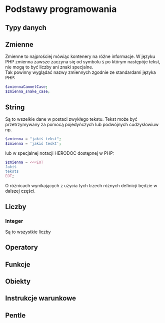 # Podstawy programowania

## Typy danych

## Zmienne

Zmienne to najprościej mówiąc kontenery na różne informacje. W języku PHP zmienna
zawsze zaczyna się od symbolu `$` po którym następóje tekst, nie mogą to być liczby
ani znaki specjalne.  
Tak powinny wyglądać nazwy zmiennych zgodnie ze standardami języka PHP:

```php
$zmiennaCammelCase;
$zmienna_snake_case;
```

## String

Są to wszelkie dane w postaci zwykłego tekstu. Tekst może być przetrzymywany za
pomocą pojedyńczych lub podwójnych cudzysłowiuw np.

```php
$zmienna = "jakiś tekst";
$zmienna = 'jakiś teskt';
```

lub w specjalnej notacji HERODOC dostępnej w PHP:

```php
$zmienna = <<<EOT
Jakiś
teksts
EOT;
```

O różnicach wynikających z użycia tych trzech różnych definicji będzie w dalszej części.

## Liczby

### Integer

Są to wszystkie liczby 

## Operatory


## Funkcje

## Obiekty

## Instrukcje warunkowe

## Pentle
